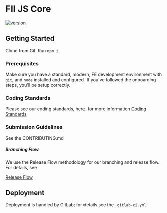 # FII JS Core 

[![version][version-badge]][CHANGELOG]

[CHANGELOG]: CHANGELOG.md
[version-badge]: https://img.shields.io/badge/version-0.1.0-blue.svg

## Getting Started

Clone from Git. Run `npm i`.

### Prerequisites

Make sure you have a standard, modern, FE development environment with `git`, and `node` installed and configured.
If you've followed the onboarding steps, you'll be setup correctly.

### Coding Standards

Please see our coding standards, here, for more information [Coding Standards](https://finleap-connect.atlassian.net/wiki/spaces/DS/pages/2319745040/FE+Coding+Standards)

### Submission Guidelines

See the CONTRIBUTING.md

##### Branching Flow
We use the Release Flow methodology for our branching and release flow. For details, see

[Release Flow](https://finleap-connect.atlassian.net/wiki/spaces/DS/pages/2302967817/FE+Application+Release+Process)

## Deployment

Deployment is handled by GitLab; for details see the `.gitlab-ci.yml`.
